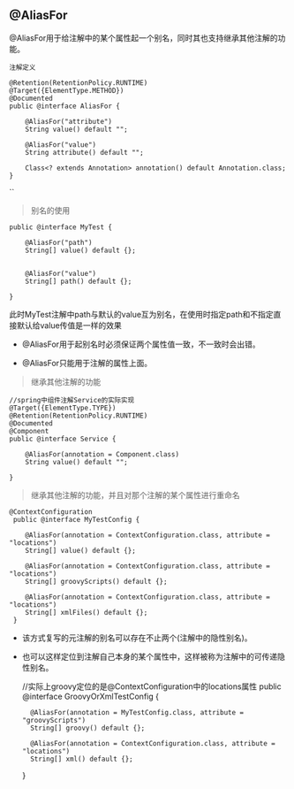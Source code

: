 ## @AliasFor
@AliasFor用于给注解中的某个属性起一个别名，同时其也支持继承其他注解的功能。

`注解定义`

    @Retention(RetentionPolicy.RUNTIME)
    @Target({ElementType.METHOD})
    @Documented
    public @interface AliasFor {
    
        @AliasFor("attribute")
        String value() default "";
    
        @AliasFor("value")
        String attribute() default "";
    
        Class<? extends Annotation> annotation() default Annotation.class;
    }

``

> 别名的使用

    public @interface MyTest {
     
    	@AliasFor("path")
    	String[] value() default {};
     
    	
    	@AliasFor("value")
    	String[] path() default {};
    	
    }

此时MyTest注解中path与默认的value互为别名，在使用时指定path和不指定直接默认给value传值是一样的效果

* @AliasFor用于起别名时必须保证两个属性值一致，不一致时会出错。

* @AliasFor只能用于注解的属性上面。

> 继承其他注解的功能


    //spring中组件注解Service的实际实现
    @Target({ElementType.TYPE})
    @Retention(RetentionPolicy.RUNTIME)
    @Documented
    @Component
    public @interface Service {
    
        @AliasFor(annotation = Component.class)
        String value() default "";
        
    }
    
    
> 继承其他注解的功能，并且对那个注解的某个属性进行重命名

    @ContextConfiguration
     public @interface MyTestConfig {
     
        @AliasFor(annotation = ContextConfiguration.class, attribute = "locations")
        String[] value() default {};
     
        @AliasFor(annotation = ContextConfiguration.class, attribute = "locations")
        String[] groovyScripts() default {};
     
        @AliasFor(annotation = ContextConfiguration.class, attribute = "locations")
        String[] xmlFiles() default {};
     }

* 该方式复写的元注解的别名可以存在不止两个(注解中的隐性别名)。

* 也可以这样定位到注解自己本身的某个属性中，这样被称为注解中的可传递隐性别名。
 

    //实际上groovy定位的是@ContextConfiguration中的locations属性
    public @interface GroovyOrXmlTestConfig {
 
        @AliasFor(annotation = MyTestConfig.class, attribute = "groovyScripts")
        String[] groovy() default {};
     
        @AliasFor(annotation = ContextConfiguration.class, attribute = "locations")
        String[] xml() default {};
    }